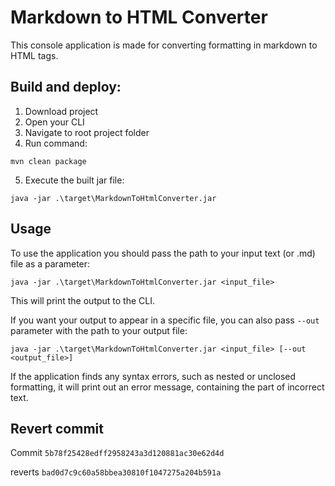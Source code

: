 # Markdown to HTML Converter

This console application is made for converting formatting in markdown to HTML tags.

## Build and deploy:

1. Download project
2. Open your CLI
3. Navigate to root project folder
4. Run command:

```
mvn clean package
```
5. Execute the built jar file:

```
java -jar .\target\MarkdownToHtmlConverter.jar
```

## Usage

To use the application you should pass the path to your input text (or .md) file as a parameter:

```
java -jar .\target\MarkdownToHtmlConverter.jar <input_file>
```

This will print the output to the CLI.

If you want your output to appear in a specific file, you can also pass `--out` parameter with the path to your output file:

```
java -jar .\target\MarkdownToHtmlConverter.jar <input_file> [--out <output_file>]
```

If the application finds any syntax errors, such as nested or unclosed formatting, it will print out an error message, containing the part of incorrect text.

## Revert commit

Commit `5b78f25428edff2958243a3d120881ac30e62d4d`

reverts `bad0d7c9c60a58bbea30810f1047275a204b591a`